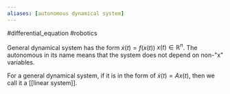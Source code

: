```yaml
---
aliases: [autonomous dynamical system]
---
```

#differential_equation #robotics 

General dynamical system has the form  $\dot{x}(t) = f(x(t))$ $x(t) \in \mathbb{R}^n$. The autonomous in its name means that the system does not depend on non-"x" variables. 

For a general dynamical system, if it is in the form of  $\dot{x}(t) = Ax(t)$, then we call it a [[linear system]]. 